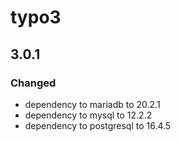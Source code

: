 # typo3

## 3.0.1

### Changed

- dependency to mariadb to 20.2.1
- dependency to mysql to 12.2.2
- dependency to postgresql to 16.4.5
